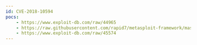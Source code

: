 ```yaml
---
id: CVE-2018-10594
pocs:
    - https://www.exploit-db.com/raw/44965
    - https://raw.githubusercontent.com/rapid7/metasploit-framework/master/modules/exploits/windows/scada/delta_ia_commgr_bof.rb
    - https://www.exploit-db.com/raw/45574
---
```

